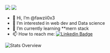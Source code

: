 ![](https://img.shields.io/github/followers/fawzii0x3?color=green&logo=github)
![](https://komarev.com/ghpvc/?username=fawzii0x3)

- 👋 Hi, I’m @fawzii0x3
- 👀 I’m interested in web dev and Data science
- 🌱 I’m currently learning 
  **mern stack
- 📫 How to reach me: [![Linkedin Badge](https://img.shields.io/badge/-fawzii0x3?style=flat&logo=Linkedin&logoColor=white&link=https://www.linkedin.com/in/mohamed-ben-chikha-867b05195/)](https://www.linkedin.com/in/mohamed-ben-chikha-867b05195/) 

![Stats Overview](https://github-readme-stats.vercel.app/api?username=fawzii0x3&count_private=true&show_icons=true&theme=github_dark)
<!---
fawzii0x3/fawzii0x3 is a ✨ special ✨ repository because its `README.md` (this file) appears on your GitHub profile.
You can click the Preview link to take a look at your changes.
--->

